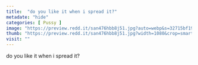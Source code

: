 ```yaml
---
title:  "do you like it when i spread it?"
metadate: "hide"
categories: [ Pussy ]
image: "https://preview.redd.it/san476hbb8j51.jpg?auto=webp&s=32715bf19e29fc1661336c143b48dc45df63a3a4"
thumb: "https://preview.redd.it/san476hbb8j51.jpg?width=1080&crop=smart&auto=webp&s=786ef90dacd815f4013e7b8fc030e526b27717bc"
visit: ""
---
```

do you like it when i spread it?
